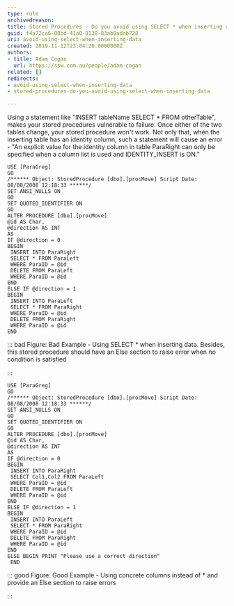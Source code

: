 ```yaml
---
type: rule
archivedreason: 
title: Stored Procedures - Do you avoid using SELECT * when inserting data?
guid: f4a72ca6-08bd-41a0-8138-83ab0adab728
uri: avoid-using-select-when-inserting-data
created: 2019-11-12T23:04:20.0000000Z
authors:
- title: Adam Cogan
  url: https://ssw.com.au/people/adam-cogan
related: []
redirects:
- avoid-using-select-when-inserting-data
- stored-procedures-do-you-avoid-using-select-when-inserting-data

---
```


Using a statement like "INSERT tableName SELECT \* FROM otherTable", makes your stored procedures vulnerable to failure. Once either of the two tables change, your stored procedure won't work. Not only that, when the inserting table has an identity column, such a statement will cause an error - "An explicit value for the identity column in table ParaRight can only be specified when a column list is used and IDENTITY\_INSERT is ON."


<!--endintro-->



```
USE [ParaGreg]
GO
/****** Object: StoredProcedure [dbo].[procMove] Script Date: 08/08/2008 12:18:33 ******/
SET ANSI_NULLS ON
GO
SET QUOTED_IDENTIFIER ON
GO
ALTER PROCEDURE [dbo].[procMove]
@id AS Char,
@direction AS INT
AS
IF @direction = 0
BEGIN
 INSERT INTO ParaRight
 SELECT * FROM ParaLeft
 WHERE ParaID = @id
 DELETE FROM ParaLeft
 WHERE ParaID = @id
END
ELSE IF @direction = 1
BEGIN
 INSERT INTO ParaLeft
 SELECT * FROM ParaRight
 WHERE ParaID = @id
 DELETE FROM ParaRight
 WHERE ParaID = @id
END
```




::: bad
Figure: Bad Example - Using SELECT \* when inserting data. Besides, this stored procedure should have an Else section to raise error when no condition is satisfied

:::



```
USE [ParaGreg]
GO
/****** Object: StoredProcedure [dbo].[procMove] Script Date: 08/08/2008 12:18:33 ******/
SET ANSI_NULLS ON
GO
SET QUOTED_IDENTIFIER ON
GO
ALTER PROCEDURE [dbo].[procMove]
@id AS Char,
@direction AS INT
AS
IF @direction = 0
BEGIN
 INSERT INTO ParaRight
 SELECT Col1,Col2 FROM ParaLeft
 WHERE ParaID = @id
 DELETE FROM ParaLeft
 WHERE ParaID = @id
END
ELSE IF @direction = 1
BEGIN
 INSERT INTO ParaLeft
 SELECT * FROM ParaRight
 WHERE ParaID = @id
 DELETE FROM ParaRight
 WHERE ParaID = @id
END
ELSE BEGIN PRINT "Please use a correct direction"
 END
```




::: good
Figure: Good Example - Using concrete columns instead of \* and provide an Else section to raise errors

:::
